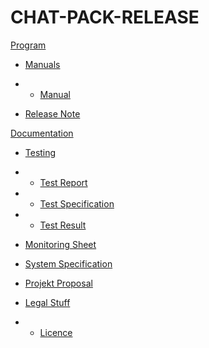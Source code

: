 # CHAT-PACK-RELEASE
[Program](Program)

- [Manuals](Program/Manuals)

- - [Manual](Program/Manuals/Manual.docx)

- [Release Note](Program/ReleaseNote.docx)

[Documentation](Documentation)

- [Testing](Testing)

- - [Test Report](Testing/TestReport.docx)

- - [Test Specification](Testing/TestSpecification.docx)

- - [Test Result](Testing/TestResult.xlsx)

- [Monitoring Sheet](Documentation/monitoring.xlsx)

- [System Specification](Documentation/SystemSpecification.pdf)

- [Projekt Proposal](Documentation/ProjectProposal.pdf)

- [Legal Stuff](Documentation/LegalStuff)

- - [Licence](Documentation/LegalStuff/Licence.docx)
